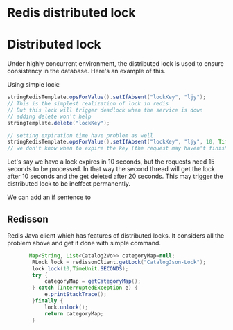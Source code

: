 # Redis distributed lock




# Distributed lock

Under highly concurrent environment, the distributed lock is used to ensure consistency in the database. Here's an example of this.

Using simple lock:

```java
stringRedisTemplate.opsForValue().setIfAbsent("lockKey", "ljy");
// This is the simplest realization of lock in redis
// But this lock will trigger deadlock when the service is down
// adding delete won't help
stringTemplate.delete("lockKey");

// setting expiration time have problem as well
stringRedisTemplate.opsForValue().setIfAbsent("lockKey", "ljy", 10, TimeUnit.SECONDS);
// we don't know when to expire the key (the request may haven't finished but the lock is expired)
```
Let's say we have a lock expires in 10 seconds, but the requests need 15 seconds to be processed. In that way the second thread will get the lock after 10 seconds and the get deleted after 20 seconds. This may trigger the distributed lock to be ineffect permanently.

We can add an if sentence to 


## Redisson
Redis Java client which has features of distributed locks.
It considers all the problem above and get it done with simple command.
```java
       Map<String, List<Catalog2Vo>> categoryMap=null;
        RLock lock = redissonClient.getLock("CatalogJson-Lock");
        lock.lock(10,TimeUnit.SECONDS);
        try {
            categoryMap = getCategoryMap();
        } catch (InterruptedException e) {
            e.printStackTrace();
        }finally {
            lock.unlock();
            return categoryMap;
        }
```

